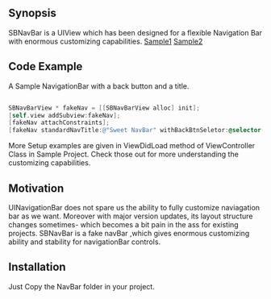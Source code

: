 ## Synopsis

SBNavBar is a UIView which has been designed for a flexible  Navigation Bar with enormous customizing capabilities.
[Sample1](Sample1.png)
[Sample2](Sample2.png)

## Code Example

A Sample NavigationBar with a back button and a title.

``` objective-c

SBNavBarView * fakeNav = [[SBNavBarView alloc] init];
[self.view addSubview:fakeNav];
[fakeNav attachConstraints];
[fakeNav standardNavTitle:@"Sweet NavBar" withBackBtnSeletor:@selector(firstBtnClicked) forViewController:self];

```
More Setup examples are given in ViewDidLoad method of ViewController Class in Sample Project.
Check those out for more understanding the customizing capabilities.



## Motivation

UINavigationBar does not spare us the ability to fully customize naviagation bar as we want. Moreover with major version updates, its layout structure changes sometimes- which becomes a bit pain in the ass for existing projects. SBNavBar is a fake navBar ,which gives enormous customizing ability and stability for navigationBar controls.

## Installation
 Just Copy the NavBar folder in your project.





